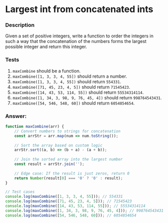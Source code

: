 # Largest int from concatenated ints

### Description

Given a set of positive integers, write a function to order the integers in such a way that the concatenation of the numbers forms the largest possible integer and return this integer.

### Tests

1. `maxCombine` should be a function.
2. `maxCombine([1, 3, 3, 4, 55])` should return a number.
3. `maxCombine([1, 3, 3, 4, 55])` should return `554331`.
4. `maxCombine([71, 45, 23, 4, 5])` should return `71545423`.
5. `maxCombine([14, 43, 53, 114, 55])` should return `55534314114`.
6. `maxCombine([1, 34, 3, 98, 9, 76, 45, 4])` should return `998764543431`.
7. `maxCombine([54, 546, 548, 60])` should return `6054854654`.

### Answer:

```javascript
function maxCombine(arr) {
    // Convert numbers to strings for concatenation
    const arrStr = arr.map(num => num.toString());
    
    // Sort the array based on custom logic
    arrStr.sort((a, b) => (b + a) - (a + b));
    
    // Join the sorted array into the largest number
    const result = arrStr.join('');
    
    // Edge case: If the result is just zeros, return 0
    return Number(result[0] === '0' ? '0' : result);
}

// Test cases
console.log(maxCombine([1, 3, 3, 4, 55])); // 554331
console.log(maxCombine([71, 45, 23, 4, 5])); // 71545423
console.log(maxCombine([14, 43, 53, 114, 55])); // 55534314114
console.log(maxCombine([1, 34, 3, 98, 9, 76, 45, 4])); // 998764543431
console.log(maxCombine([54, 546, 548, 60])); // 6054854654
```